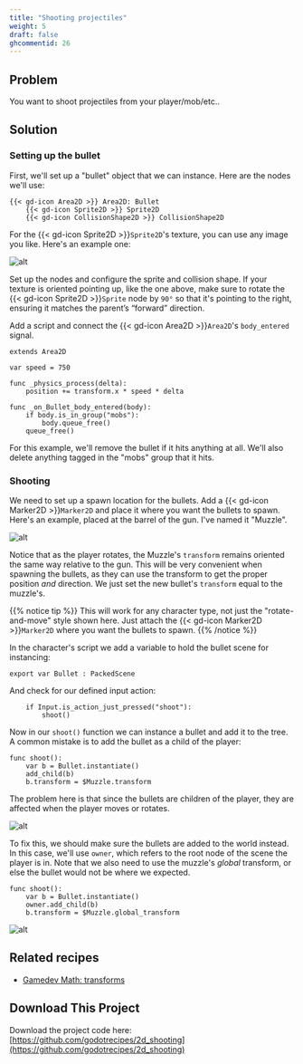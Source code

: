 ```yaml
---
title: "Shooting projectiles"
weight: 5
draft: false
ghcommentid: 26
---
```


## Problem

You want to shoot projectiles from your player/mob/etc..

## Solution

### Setting up the bullet

First, we'll set up a "bullet" object that we can instance. Here are the nodes we'll use:

```
{{< gd-icon Area2D >}} Area2D: Bullet
    {{< gd-icon Sprite2D >}} Sprite2D
    {{< gd-icon CollisionShape2D >}} CollisionShape2D
```

For the {{< gd-icon Sprite2D >}}`Sprite2D`'s texture, you can use any image you like. Here's an example one:

![alt](/godot_recipes/4.x/img/laserRed01.png)

Set up the nodes and configure the sprite and collision shape. If your texture is oriented pointing up, like the one above, make sure to rotate the {{< gd-icon Sprite2D >}}`Sprite` node by `90°` so that it's pointing to the right, ensuring it matches the parent’s “forward” direction.

Add a script and connect the {{< gd-icon Area2D >}}`Area2D`'s `body_entered` signal.

```gdscript
extends Area2D

var speed = 750

func _physics_process(delta):
    position += transform.x * speed * delta

func _on_Bullet_body_entered(body):
    if body.is_in_group("mobs"):
        body.queue_free()
    queue_free()
```

For this example, we'll remove the bullet if it hits anything at all. We'll also delete anything tagged in the "mobs" group that it hits.

### Shooting

We need to set up a spawn location for the bullets. Add a {{< gd-icon Marker2D >}}`Marker2D` and place it where you want the bullets to spawn. Here's an example, placed at the barrel of the gun. I've named it "Muzzle".

![alt](/godot_recipes/4.x/img/2d_shoot_01.gif)

Notice that as the  player rotates, the Muzzle's `transform` remains oriented the same way relative to the gun. This will be very convenient when spawning the bullets, as they can use the transform to get the proper position *and* direction. We just set the new bullet's `transform` equal to the muzzle's.

{{% notice tip %}}
This will work for any character type, not just the "rotate-and-move" style shown here. Just attach the {{< gd-icon Marker2D >}}`Marker2D` where you want the bullets to spawn.
{{% /notice %}}

In the character's script we add a variable to hold the bullet scene for instancing:

```gdscript
export var Bullet : PackedScene
```

And check for our defined input action:

```gdscript
    if Input.is_action_just_pressed("shoot"):
        shoot()
```

Now in our `shoot()` function we can instance a bullet and add it to the tree. A common mistake is to add the bullet as a child of the player:

```gdscript
func shoot():
    var b = Bullet.instantiate()
    add_child(b)
    b.transform = $Muzzle.transform
```

The problem here is that since the bullets are children of the player, they are affected when the player moves or rotates.

![alt](/godot_recipes/4.x/img/2d_shoot_02.gif)

To fix this, we should make sure the bullets are added to the world instead. In this case, we'll use `owner`, which refers to the root node of the scene the player is in. Note that we also need to use the muzzle's *global* transform, or else the bullet would not be where we expected.

```gdscript
func shoot():
    var b = Bullet.instantiate()
    owner.add_child(b)
    b.transform = $Muzzle.global_transform
```

![alt](/godot_recipes/4.x/img/2d_shoot_03.gif)

## Related recipes

<!-- - [Top-down character](/godot_recipes/3.x/2d/topdown_movement/) -->
- [Gamedev Math: transforms](/godot_recipes/4.x/math/transforms/)
<!-- - [AI: Homing missiles](/godot_recipes/3.x/ai/homing_missile/) -->

<!-- #### Like video?

{{< youtube 7axJJYont6Y >}} -->

## <i class="fas fa-code-branch"></i> Download This Project

Download the project code here: [https://github.com/godotrecipes/2d_shooting](https://github.com/godotrecipes/2d_shooting)
